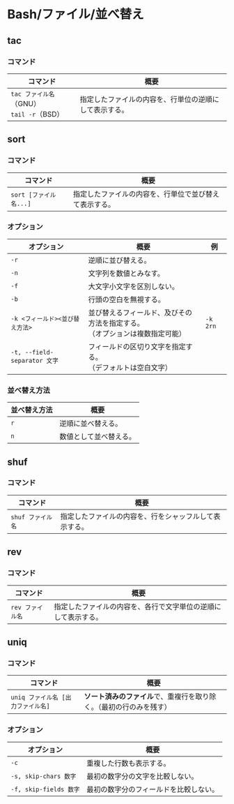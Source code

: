 # Bash/ファイル/並べ替え

## tac

### コマンド

| コマンド                                      | 概要                                                   |
| --------------------------------------------- | ------------------------------------------------------ |
| `tac ファイル名`（GNU）<br />`tail -r`（BSD） | 指定したファイルの内容を、行単位の逆順にして表示する。 |

## sort

### コマンド

|コマンド|概要|
|---|---|
|`sort [ファイル名...]`|指定したファイルの内容を、行単位で並び替えて表示する。|

### オプション

| オプション                      | 概要                                                         | 例       |
| ------------------------------- | ------------------------------------------------------------ | -------- |
| `-r`                            | 逆順に並び替える。                                           |          |
| `-n`                            | 文字列を数値とみなす。                                       |          |
| `-f`                            | 大文字小文字を区別しない。                                   |          |
| `-b`                            | 行頭の空白を無視する。                                       |          |
| `-k <フィールド><並び替え方法>` | 並び替えるフィールド、及びその方法を指定する。<br />（オプションは複数指定可能） | `-k 2rn` |
| `-t, --field-separator 文字`    | フィールドの区切り文字を指定する。<br />（デフォルトは空白文字） |          |

### 並べ替え方法

| 並べ替え方法 | 概要                   |
| ------------ | ---------------------- |
| `r`          | 逆順に並べ替える。     |
| `n`          | 数値として並べ替える。 |

## shuf

### コマンド

| コマンド          | 概要                                                   |
| ----------------- | ------------------------------------------------------ |
| `shuf ファイル名` | 指定したファイルの内容を、行をシャッフルして表示する。 |

## rev

### コマンド

|コマンド|概要|
|---|---|
|`rev ファイル名`|指定したファイルの内容を、各行で文字単位の逆順にして表示する。|

## uniq

### コマンド

| コマンド                           | 概要                                                         |
| ---------------------------------- | ------------------------------------------------------------ |
| `uniq ファイル名 [出力ファイル名]` | **ソート済みのファイル**で、重複行を取り除く。（最初の行のみを残す） |

### オプション

| オプション             | 概要                                   |
| ---------------------- | -------------------------------------- |
| `-c`                   | 重複した行数も表示する。               |
| `-s, skip-chars 数字`  | 最初の数字分の文字を比較しない。       |
| `-f, skip-fields 数字` | 最初の数字分のフィールドを比較しない。 |
